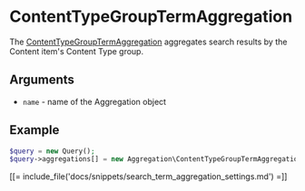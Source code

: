 # ContentTypeGroupTermAggregation

The [ContentTypeGroupTermAggregation](https://github.com/ibexa/core/blob/main/src/contracts/Repository/Values/Content/Query/Aggregation/ContentTypeGroupTermAggregation.php) aggregates search results by the Content item's Content Type group.

## Arguments

- `name` - name of the Aggregation object

## Example

``` php
$query = new Query();
$query->aggregations[] = new Aggregation\ContentTypeGroupTermAggregation('content_type_group');
```

[[= include_file('docs/snippets/search_term_aggregation_settings.md') =]]
